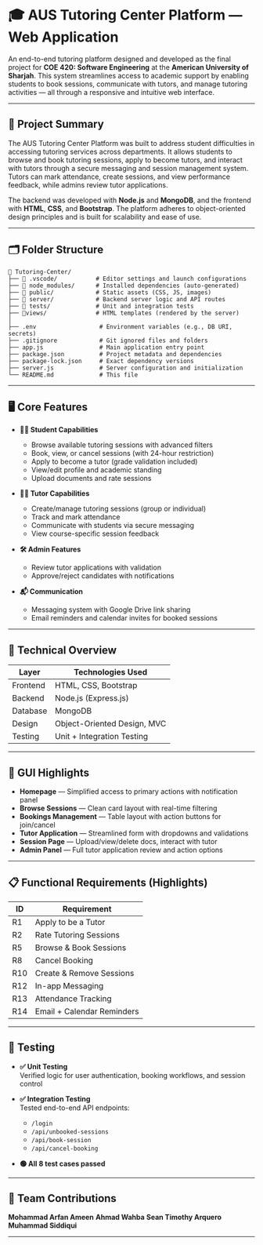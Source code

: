 # 🎓 AUS Tutoring Center Platform — Web Application

An end-to-end tutoring platform designed and developed as the final project for **COE 420: Software Engineering** at the **American University of Sharjah**. This system streamlines access to academic support by enabling students to book sessions, communicate with tutors, and manage tutoring activities — all through a responsive and intuitive web interface.

---

## 🧠 Project Summary

The AUS Tutoring Center Platform was built to address student difficulties in accessing tutoring services across departments. It allows students to browse and book tutoring sessions, apply to become tutors, and interact with tutors through a secure messaging and session management system. Tutors can mark attendance, create sessions, and view performance feedback, while admins review tutor applications.

The backend was developed with **Node.js** and **MongoDB**, and the frontend with **HTML**, **CSS**, and **Bootstrap**. The platform adheres to object-oriented design principles and is built for scalability and ease of use.

---
## 🗂 Folder Structure

```plaintext
📁 Tutoring-Center/
├── 📁 .vscode/           # Editor settings and launch configurations
├── 📁 node_modules/      # Installed dependencies (auto-generated)
├── 📁 public/            # Static assets (CSS, JS, images)
├── 📁 server/            # Backend server logic and API routes
├── 📁 tests/             # Unit and integration tests
├── 📁views/              # HTML templates (rendered by the server)
│
├── .env                  # Environment variables (e.g., DB URI, secrets)
├── .gitignore            # Git ignored files and folders
├── app.js                # Main application entry point
├── package.json          # Project metadata and dependencies
├── package-lock.json     # Exact dependency versions
├── server.js             # Server configuration and initialization
└── README.md             # This file
```
---

## 🖥️ Core Features

- **🧑‍🎓 Student Capabilities**
  - Browse available tutoring sessions with advanced filters
  - Book, view, or cancel sessions (with 24-hour restriction)
  - Apply to become a tutor (grade validation included)
  - View/edit profile and academic standing
  - Upload documents and rate sessions

- **👨‍🏫 Tutor Capabilities**
  - Create/manage tutoring sessions (group or individual)
  - Track and mark attendance
  - Communicate with students via secure messaging
  - View course-specific session feedback

- **🛠️ Admin Features**
  - Review tutor applications with validation
  - Approve/reject candidates with notifications

- **📬 Communication**
  - Messaging system with Google Drive link sharing
  - Email reminders and calendar invites for booked sessions

---

## 💾 Technical Overview

| Layer     | Technologies Used           |
|---------- |-----------------------------|
| Frontend  | HTML, CSS, Bootstrap        |
| Backend   | Node.js (Express.js)        |
| Database  | MongoDB                     |
| Design    | Object-Oriented Design, MVC |
| Testing   | Unit + Integration Testing  |

---

## 🎨 GUI Highlights

- **Homepage** — Simplified access to primary actions with notification panel  
- **Browse Sessions** — Clean card layout with real-time filtering  
- **Bookings Management** — Table layout with action buttons for join/cancel  
- **Tutor Application** — Streamlined form with dropdowns and validations  
- **Session Page** — Upload/view/delete docs, interact with tutor  
- **Admin Panel** — Full tutor application review and action options  

---

## 📋 Functional Requirements (Highlights)

| ID  | Requirement                      |
|-----|----------------------------------|
| R1  | Apply to be a Tutor              |
| R2  | Rate Tutoring Sessions           |
| R5  | Browse & Book Sessions           |
| R8  | Cancel Booking                   |
| R10 | Create & Remove Sessions         |
| R12 | In-app Messaging                 |
| R13 | Attendance Tracking              |
| R14 | Email + Calendar Reminders       |

---

## 🧪 Testing

- **✅ Unit Testing**  
  Verified logic for user authentication, booking workflows, and session control

- **✅ Integration Testing**  
  Tested end-to-end API endpoints:
  - `/login`
  - `/api/unbooked-sessions`
  - `/api/book-session`
  - `/api/cancel-booking`

- **🟢 All 8 test cases passed**  

---

## 👥 Team Contributions

**Mohammad Arfan Ameen**
**Ahmad Wahba**
**Sean Timothy Arquero**
**Muhammad Siddiqui**

---
